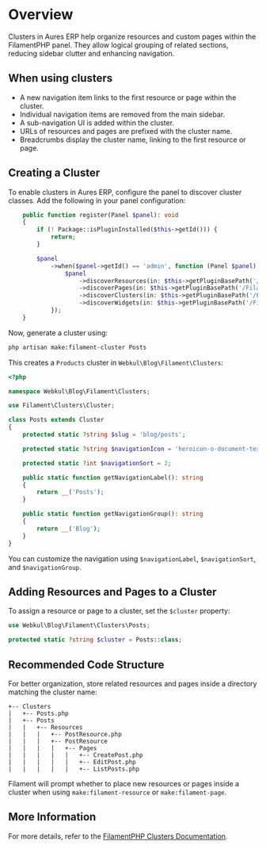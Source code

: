 # Overview

Clusters in Aures ERP help organize resources and custom pages within the FilamentPHP panel. They allow logical grouping of related sections, reducing sidebar clutter and enhancing navigation.

## When using clusters

- A new navigation item links to the first resource or page within the cluster.
- Individual navigation items are removed from the main sidebar.
- A sub-navigation UI is added within the cluster.
- URLs of resources and pages are prefixed with the cluster name.
- Breadcrumbs display the cluster name, linking to the first resource or page.

## Creating a Cluster

To enable clusters in Aures ERP, configure the panel to discover cluster classes. Add the following in your panel configuration:

```php
    public function register(Panel $panel): void
    {
        if (! Package::isPluginInstalled($this->getId())) {
            return;
        }

        $panel
            ->when($panel->getId() == 'admin', function (Panel $panel) {
                $panel
                    ->discoverResources(in: $this->getPluginBasePath('/Filament/Resources'), for: 'Webkul\\Blog\\Filament\\Resources')
                    ->discoverPages(in: $this->getPluginBasePath('/Filament/Pages'), for: 'Webkul\\Blog\\Filament\\Pages')
                    ->discoverClusters(in: $this->getPluginBasePath('/Filament/Clusters'), for: 'Webkul\\Blog\\Filament\\Clusters')
                    ->discoverWidgets(in: $this->getPluginBasePath('/Filament/Widgets'), for: 'Webkul\\Blog\\Filament\\Widgets');
            });
    }
```

Now, generate a cluster using:

```sh
php artisan make:filament-cluster Posts
```

This creates a `Products` cluster in `Webkul\Blog\Filament\Clusters`:

```php
<?php

namespace Webkul\Blog\Filament\Clusters;

use Filament\Clusters\Cluster;

class Posts extends Cluster
{
    protected static ?string $slug = 'blog/posts';

    protected static ?string $navigationIcon = 'heroicon-o-document-text';

    protected static ?int $navigationSort = 2;

    public static function getNavigationLabel(): string
    {
        return __('Posts');
    }

    public static function getNavigationGroup(): string
    {
        return __('Blog');
    }
}
```

You can customize the navigation using `$navigationLabel`, `$navigationSort`, and `$navigationGroup`.

## Adding Resources and Pages to a Cluster

To assign a resource or page to a cluster, set the `$cluster` property:

```php
use Webkul\Blog\Filament\Clusters\Posts;

protected static ?string $cluster = Posts::class;
```

## Recommended Code Structure

For better organization, store related resources and pages inside a directory matching the cluster name:

```
+-- Clusters
|   +-- Posts.php
|   +-- Posts
|   |   +-- Resources
|   |   |   +-- PostResource.php
|   |   |   +-- PostResource
|   |   |   |   +-- Pages
|   |   |   |   |   +-- CreatePost.php
|   |   |   |   |   +-- EditPost.php
|   |   |   |   |   +-- ListPosts.php
```

Filament will prompt whether to place new resources or pages inside a cluster when using `make:filament-resource` or `make:filament-page`.

## More Information

For more details, refer to the [FilamentPHP Clusters Documentation](https://filamentphp.com/docs/3.x/panels/clusters).
